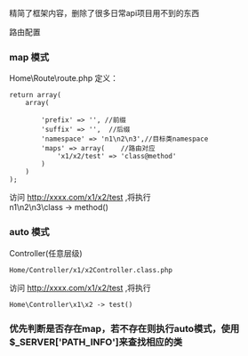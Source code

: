 
精简了框架内容，删除了很多日常api项目用不到的东西

路由配置 

### map 模式

Home\Route\route.php 定义：

    return array(
        array(
            
            'prefix' => '', //前缀
            'suffix' => '',  //后缀
            'namespace' => 'n1\n2\n3',//目标类namespace
            'maps' => array(    //路由对应
                'x1/x2/test' => 'class@method'
            )
        )
    );


访问 http://xxxx.com/x1/x2/test ,将执行  
    n1\n2\n3\class -> method()
    


### auto 模式

Controller(任意层级)

    Home/Controller/x1/x2Controller.class.php

访问 http://xxxx.com/x1/x2/test ,将执行  

    Home\Controller\x1\x2 -> test()
    
### 优先判断是否存在map，若不存在则执行auto模式，使用$_SERVER['PATH_INFO']来查找相应的类
